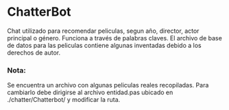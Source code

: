 # ChatterBot

Chat utilizado para recomendar peliculas, segun año, director, actor principal o género. Funciona a través de palabras claves. El archivo de base de datos para las peliculas contiene algunas inventadas debido a los derechos de autor.

### Nota:

Se encuentra un archivo con algunas peliculas reales recopiladas. Para cambiarlo debe dirigirse al archivo entidad.pas ubicado en ./chatter/Chatterbot/ y modificar la ruta.
